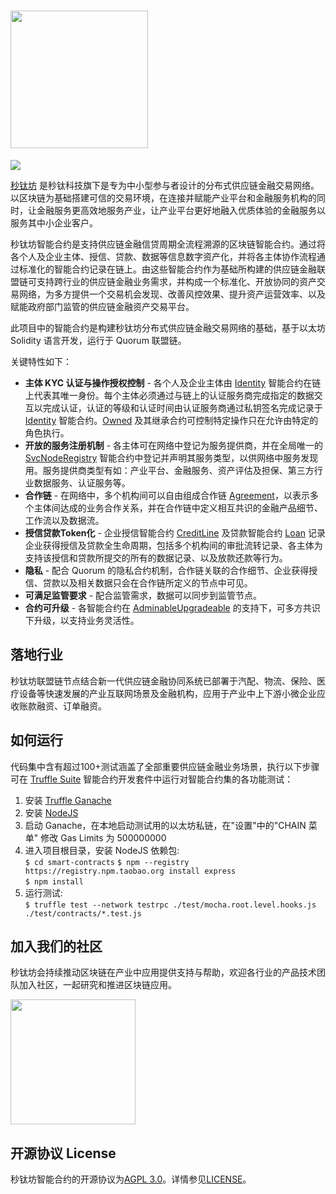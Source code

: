# <img src="http://sectech-static.oss-cn-hangzhou.aliyuncs.com/web/img/logo-rgb_logo.png" width="220"/>
[![](https://img.shields.io/github/license/sectech-io/smart-contracts.svg)](../LICENSE)

[秒钛坊] 是秒钛科技旗下是专为中小型参与者设计的分布式供应链金融交易网络。以区块链为基础搭建可信的交易环境，在连接并赋能产业平台和金融服务机构的同时，让金融服务更高效地服务产业，让产业平台更好地融入优质体验的金融服务以服务其中小企业客户。

秒钛坊智能合约是支持供应链金融信贷周期全流程溯源的区块链智能合约。通过将各个人及企业主体、授信、贷款、数据等信息数字资产化，并将各主体协作流程通过标准化的智能合约记录在链上。由这些智能合约作为基础所构建的供应链金融联盟链可支持跨行业的供应链金融业务需求，并构成一个标准化、开放协同的资产交易网络，为多方提供一个交易机会发现、改善风控效果、提升资产运营效率、以及赋能政府部门监管的供应链金融资产交易平台。

此项目中的智能合约是构建秒钛坊分布式供应链金融交易网络的基础，基于以太坊 Solidity 语言开发，运行于 Quorum 联盟链。

关键特性如下：
* __主体 KYC 认证与操作授权控制__ - 各个人及企业主体由 [Identity] 智能合约在链上代表其唯一身份。每个主体必须通过与链上的认证服务商完成指定的数据交互以完成认证，认证的等级和认证时间由认证服务商通过私钥签名完成记录于 [Identity] 智能合约。[Owned] 及其继承合约可控制特定操作只在允许由特定的角色执行。
* __开放的服务注册机制__ - 各主体可在网络中登记为服务提供商，并在全局唯一的 [SvcNodeRegistry] 智能合约中登记并声明其服务类型，以供网络中服务发现用。服务提供商类型有如：产业平台、金融服务、资产评估及担保、第三方行业数据服务、认证服务等。
* __合作链__ - 在网络中，多个机构间可以自由组成合作链 [Agreement]，以表示多个主体间达成的业务合作关系，并在合作链中定义相互共识的金融产品细节、工作流以及数据流。
* __授信贷款Token化__ - 企业授信智能合约 [CreditLine] 及贷款智能合约 [Loan] 记录企业获得授信及贷款全生命周期，包括多个机构间的审批流转记录、各主体为支持该授信和贷款所提交的所有的数据记录、以及放款还款等行为。 
* __隐私__ - 配合 Quorum 的隐私合约机制，合作链关联的合作细节、企业获得授信、贷款以及相关数据只会在合作链所定义的节点中可见。
* __可满足监管要求__ - 配合监管需求，数据可以同步到监管节点。 
* __合约可升级__ - 各智能合约在 [AdminableUpgradeable] 的支持下，可多方共识下升级，以支持业务灵活性。

## 落地行业
秒钛坊联盟链节点结合新一代供应链金融协同系统已部署于汽配、物流、保险、医疗设备等快速发展的产业互联网场景及金融机构，应用于产业中上下游小微企业应收账款融资、订单融资。

## 如何运行

代码集中含有超过100+测试涵盖了全部重要供应链金融业务场景，执行以下步骤可在 [Truffle Suite] 智能合约开发套件中运行对智能合约集的各功能测试：
1. 安装 [Truffle Ganache](https://www.trufflesuite.com/ganache) 
2. 安装 [NodeJS](https://nodejs.org/en/) 
2. 启动 Ganache，在本地启动测试用的以太坊私链，在"设置"中的"CHAIN 菜单" 修改 Gas Limits 为 500000000
3. 进入项目根目录，安装 NodeJS 依赖包:   
`$ cd smart-contracts` 
`$ npm --registry https://registry.npm.taobao.org install express`  
`$ npm install`
4. 运行测试:   
`$ truffle test --network testrpc ./test/mocha.root.level.hooks.js ./test/contracts/*.test.js`

## 加入我们的社区
秒钛坊会持续推动区块链在产业中应用提供支持与帮助，欢迎各行业的产品技术团队加入社区，一起研究和推进区块链应用。

<img src="https://www.sectechio.com/static/image/fansadd.png" width="200" height="200"/>

## 开源协议 License
秒钛坊智能合约的开源协议为[AGPL 3.0](https://www.gnu.org/licenses/agpl-3.0.en.html)。详情参见[LICENSE](../LICENSE)。 

[Identity]: https://github.com/sectech-io/smart-contracts/blob/master/contracts/Identity.sol
[SvcNodeRegistry]: https://github.com/sectech-io/smart-contracts/blob/master/contracts/SvcNodeRegistry.sol
[Agreement]: https://github.com/sectech-io/smart-contracts/blob/master/contracts/Agreement.sol
[CreditLine]: https://github.com/sectech-io/smart-contracts/blob/master/contracts/CreditLine.sol
[AdminableUpgradeable]: https://github.com/sectech-io/smart-contracts/blob/master/contracts/abstract/AdminableUpgradeable.sol
[Loan]: https://github.com/sectech-io/smart-contracts/blob/master/contracts/Loan.sol
[Owned]: https://github.com/sectech-io/smart-contracts/blob/master/contracts/abstract/Owned.sol
[秒钛坊]: https://www.sectechio.com
[Quorum]: https://github.com/jpmorganchase/quorum
[Truffle Suite]: https://www.trufflesuite.com
[license]: https://github.com/sectech-io/smart-contracts/blob/master/LICENSE